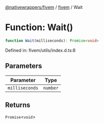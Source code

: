 [@nativewrappers/fivem](../../README.md) / [fivem](../README.md) / Wait

# Function: Wait()

```ts
function Wait(milliseconds): Promise<void>
```

Defined in: fivem/utils/index.d.ts:8

## Parameters

| Parameter | Type |
| ------ | ------ |
| `milliseconds` | `number` |

## Returns

`Promise`\<`void`\>
